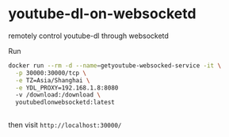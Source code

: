 # youtube-dl-on-websocketd
remotely control youtube-dl through websocketd

Run
```bash
docker run --rm -d --name=getyoutube-websocked-service -it \
  -p 30000:30000/tcp \
  -e TZ=Asia/Shanghai \
  -e YDL_PROXY=192.168.1.8:8080
  -v /download:/download \
  youtubedlonwebsocketd:latest
  
```

then visit `http://localhost:30000/`

